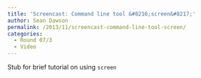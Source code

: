 ```yaml
---
title: 'Screencast: Command line tool &#8216;screen&#8217;'
author: Sean Dawson
permalink: /2013/11/screencast-command-line-tool-screen/
categories:
  - Round 07/3
  - Video
---
```

Stub for brief tutorial on using `screen`
